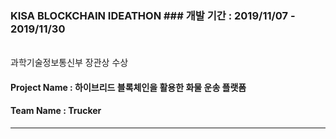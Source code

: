 ### KISA BLOCKCHAIN IDEATHON ### **개발 기간 : 2019/11/07 - 2019/11/30**
<br/>
과학기술정보통신부 장관상 수상

#### Project Name : 하이브리드 블록체인을 활용한 화물 운송 플랫폼 
#### Team Name : Trucker
<hr/>

